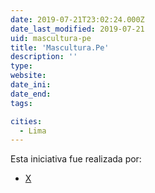 ```yaml
---
date: 2019-07-21T23:02:24.000Z
date_last_modified: 2019-07-21
uid: mascultura-pe
title: 'Mascultura.Pe'
description: ''
type: 
website: 
date_ini: 
date_end: 
tags:

cities: 
  - Lima
---
```


Esta iniciativa fue realizada por:

- [X](/organizaciones/mas-cultura)
